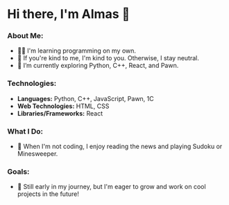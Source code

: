 # Hi there, I'm Almas 👋

### About Me:
- 🧑‍🎓 I'm learning programming on my own.
- 🤝 If you're kind to me, I'm kind to you. Otherwise, I stay neutral.
- 🌱 I’m currently exploring Python, C++, React, and Pawn.

### Technologies:
- **Languages:** Python, C++, JavaScript, Pawn, 1C  
- **Web Technologies:** HTML, CSS  
- **Libraries/Frameworks:** React

### What I Do:
- 📖 When I'm not coding, I enjoy reading the news and playing Sudoku or Minesweeper.

### Goals:
- 🚀 Still early in my journey, but I'm eager to grow and work on cool projects in the future!
<!--
**Almas051004/Almas051004** is a ✨ _special_ ✨ repository because its `README.md` (this file) appears on your GitHub profile.

Here are some ideas to get you started:

- 🔭 I’m currently working on ...
- 🌱 I’m currently learning ...
- 👯 I’m looking to collaborate on ...
- 🤔 I’m looking for help with ...
- 💬 Ask me about ...
- 📫 How to reach me: ...
- 😄 Pronouns: ...
- ⚡ Fun fact: ...
-->
